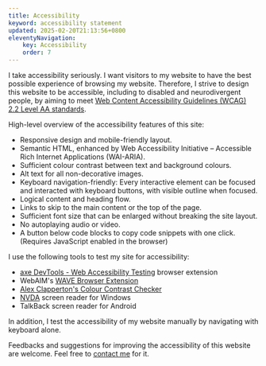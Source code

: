 ```yaml
---
title: Accessibility
keyword: accessibility statement
updated: 2025-02-20T21:13:56+0800
eleventyNavigation:
    key: Accessibility
    order: 7
---
```


I take accessibility seriously. I want visitors to my website to have the best possible experience of browsing my website. Therefore, I strive to design this website to be accessible, including to disabled and neurodivergent people, by aiming to meet [Web Content Accessibility Guidelines (WCAG) 2.2 Level AA standards](https://www.w3.org/WAI/standards-guidelines/wcag/).

High-level overview of the accessibility features of this site:

* Responsive design and mobile-friendly layout.
* Semantic HTML, enhanced by Web Accessibility Initiative – Accessible Rich Internet Applications (WAI-ARIA).
* Sufficient colour contrast between text and background colours.
* Alt text for all non-decorative images.
* Keyboard navigation-friendly: Every interactive element can be focused and interacted with keyboard buttons, with visible outline when focused.
* Logical content and heading flow.
* Links to skip to the main content or the top of the page.
* Sufficient font size that can be enlarged without breaking the site layout.
* No autoplaying audio or video.
* A button below code blocks to copy code snippets with one click. (Requires JavaScript enabled in the browser)

I use the following tools to test my site for accessibility:

* [axe DevTools - Web Accessibility Testing](https://www.deque.com/axe/browser-extensions/) browser extension
* WebAIM's [WAVE Browser Extension](https://wave.webaim.org/extension/)
* [Alex Clapperton's Colour Contrast Checker](https://colourcontrast.cc/)
* [NVDA](https://www.nvaccess.org/about-nvda/) screen reader for Windows
* TalkBack screen reader for Android

In addition, I test the accessibility of my website manually by navigating with keyboard alone.

Feedbacks and suggestions for improving the accessibility of this website are welcome. Feel free to [contact me](/contact) for it.
